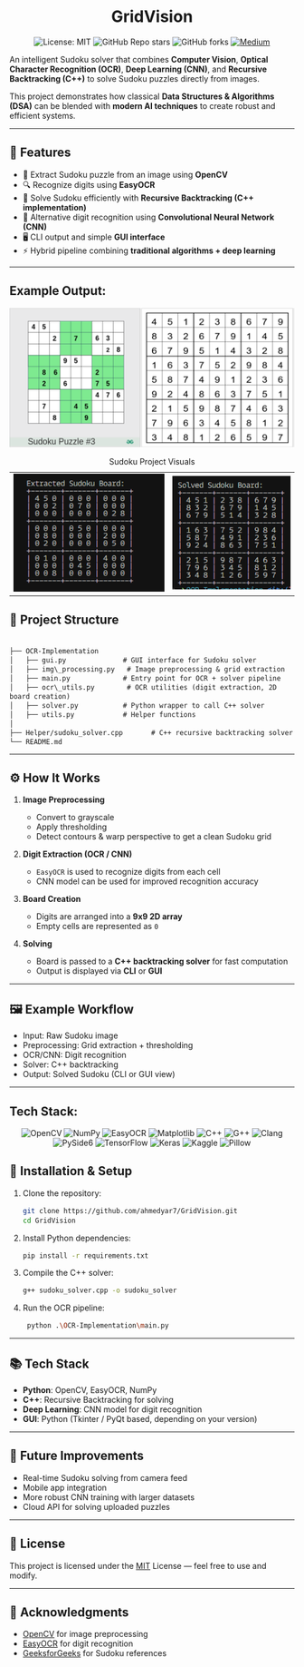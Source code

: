 <h1 align="center" >GridVision</h1>

<p align="center">
  <img src="https://img.shields.io/badge/License-MIT-red.svg" alt="License: MIT">
  <img src="https://img.shields.io/github/stars/ahmedyar7/GridVision?style=social" alt="GitHub Repo stars">
  <img src="https://img.shields.io/github/forks/ahmedyar7/GridVision?style=social" alt="GitHub forks">
  <a href="https://medium.com/@your-username/your-article-slug" target="_blank">
    <img src="https://img.shields.io/badge/Medium-%23000000.svg?logo=medium&logoColor=white" alt="Medium" />
 </a>
</p>

An intelligent Sudoku solver that combines **Computer Vision**, **Optical Character Recognition (OCR)**, **Deep Learning (CNN)**, and **Recursive Backtracking (C++)** to solve Sudoku puzzles directly from images.

This project demonstrates how classical **Data Structures & Algorithms (DSA)** can be blended with **modern AI techniques** to create robust and efficient systems.

---

## 🚀 Features

- 📸 Extract Sudoku puzzle from an image using **OpenCV**
- 🔍 Recognize digits using **EasyOCR**
- 🧮 Solve Sudoku efficiently with **Recursive Backtracking (C++ implementation)**
- 🤖 Alternative digit recognition using **Convolutional Neural Network (CNN)**
- 🖥️ CLI output and simple **GUI interface**
- ⚡ Hybrid pipeline combining **traditional algorithms + deep learning**

---

## Example Output:

![alt text](assets/imagess.png)

<table>
    <caption>Sudoku Project Visuals</caption>
    <tr>
      <td>
        <div class="square">
          <img src="assets/image.png" alt="Image 1">
        </div>
      </td>
      <td>
        <div class="square">
          <img src="assets/image-1.png" alt="Image 2">
        </div>
      </td>
    </tr>
  </table>

## 📂 Project Structure

```

├── OCR-Implementation
│   ├── gui.py              # GUI interface for Sudoku solver
│   ├── img\_processing.py   # Image preprocessing & grid extraction
│   ├── main.py             # Entry point for OCR + solver pipeline
│   ├── ocr\_utils.py        # OCR utilities (digit extraction, 2D board creation)
│   ├── solver.py           # Python wrapper to call C++ solver
│   ├── utils.py            # Helper functions
│
├── Helper/sudoku_solver.cpp       # C++ recursive backtracking solver
└── README.md

```

---

## ⚙️ How It Works

1. **Image Preprocessing**

   - Convert to grayscale
   - Apply thresholding
   - Detect contours & warp perspective to get a clean Sudoku grid

2. **Digit Extraction (OCR / CNN)**

   - `EasyOCR` is used to recognize digits from each cell
   - CNN model can be used for improved recognition accuracy

3. **Board Creation**

   - Digits are arranged into a **9x9 2D array**
   - Empty cells are represented as `0`

4. **Solving**
   - Board is passed to a **C++ backtracking solver** for fast computation
   - Output is displayed via **CLI** or **GUI**

---

## 🖼️ Example Workflow

- Input: Raw Sudoku image
- Preprocessing: Grid extraction + thresholding
- OCR/CNN: Digit recognition
- Solver: C++ backtracking
- Output: Solved Sudoku (CLI or GUI view)

---

## Tech Stack:

<div align="center">

  <img src="https://img.shields.io/badge/OpenCV-5C3EE8?logo=opencv&logoColor=white" alt="OpenCV">
  <img src="https://img.shields.io/badge/NumPy-4DABCF?logo=numpy&logoColor=white" alt="NumPy">
  <img src="https://img.shields.io/badge/EasyOCR-FFB300?logo=openai&logoColor=white" alt="EasyOCR">
  <img src="https://img.shields.io/badge/Matplotlib-11557C?logo=plotly&logoColor=white" alt="Matplotlib">
  <img src="https://img.shields.io/badge/C++-00599C?logo=cplusplus&logoColor=white" alt="C++">
  <img src="https://img.shields.io/badge/G++-F34B7D?logo=gnu&logoColor=white" alt="G++">
  <img src="https://img.shields.io/badge/Clang-262D3A?logo=llvm&logoColor=white" alt="Clang">
  <img src="https://img.shields.io/badge/PySide6-41CD52?logo=qt&logoColor=white" alt="PySide6">
  <img src="https://img.shields.io/badge/TensorFlow-FF6F00?logo=tensorflow&logoColor=white" alt="TensorFlow">
  <img src="https://img.shields.io/badge/Keras-D00000?logo=keras&logoColor=white" alt="Keras">
  <img src="https://img.shields.io/badge/Kaggle-20BEFF?logo=kaggle&logoColor=white" alt="Kaggle">
  <img src="https://img.shields.io/badge/Pillow-3670A0?logo=python&logoColor=white" alt="Pillow">

</div>

## 🔧 Installation & Setup

1. Clone the repository:

   ```bash
   git clone https://github.com/ahmedyar7/GridVision.git
   cd GridVision
   ```

2. Install Python dependencies:

   ```bash
   pip install -r requirements.txt
   ```

3. Compile the C++ solver:

   ```bash
   g++ sudoku_solver.cpp -o sudoku_solver
   ```

4. Run the OCR pipeline:

   ```bash
    python .\OCR-Implementation\main.py
   ```

---

## 📚 Tech Stack

- **Python**: OpenCV, EasyOCR, NumPy
- **C++**: Recursive Backtracking for solving
- **Deep Learning**: CNN model for digit recognition
- **GUI**: Python (Tkinter / PyQt based, depending on your version)

---

## 🎯 Future Improvements

- Real-time Sudoku solving from camera feed
- Mobile app integration
- More robust CNN training with larger datasets
- Cloud API for solving uploaded puzzles

---

## 📝 License

This project is licensed under the [MIT](./LICENSE) License — feel free to use and modify.

---

## 🙌 Acknowledgments

- [OpenCV](https://opencv.org/) for image preprocessing
- [EasyOCR](https://github.com/JaidedAI/EasyOCR) for digit recognition
- [GeeksforGeeks](https://www.geeksforgeeks.org/) for Sudoku references
